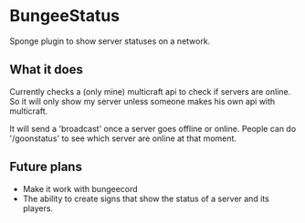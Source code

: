 # BungeeStatus
Sponge plugin to show server statuses on a network.

## What it does
Currently checks a (only mine) multicraft api to check if servers are online.
So it will only show my server unless someone makes his own api with multicraft.

It will send a 'broadcast' once a server goes offline or online.
People can do '/goonstatus' to see which server are online at that moment.

## Future plans
- Make it work with bungeecord
- The ability to create signs that show the status of a server and its players.
